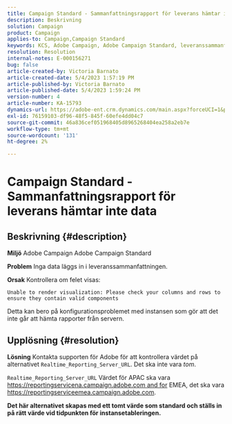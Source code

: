 ```yaml
---
title: Campaign Standard - Sammanfattningsrapport för leverans hämtar inte data
description: Beskrivning
solution: Campaign
product: Campaign
applies-to: Campaign,Campaign Standard
keywords: KCS, Adobe Campaign, Adobe Campaign Standard, leveranssammanfattningsrapport hämtar inte data, felsökning, Realtime_Reporting_Server_URL
resolution: Resolution
internal-notes: E-000156271
bug: false
article-created-by: Victoria Barnato
article-created-date: 5/4/2023 1:57:19 PM
article-published-by: Victoria Barnato
article-published-date: 5/4/2023 1:59:24 PM
version-number: 4
article-number: KA-15793
dynamics-url: https://adobe-ent.crm.dynamics.com/main.aspx?forceUCI=1&pagetype=entityrecord&etn=knowledgearticle&id=999b4e90-83ea-ed11-a7c6-6045bd0065f9
exl-id: 76159103-df96-48f5-845f-60efe4dd04c7
source-git-commit: 46a836cef051968405d8965268404ea258a2eb7e
workflow-type: tm+mt
source-wordcount: '131'
ht-degree: 2%

---
```


# Campaign Standard - Sammanfattningsrapport för leverans hämtar inte data

## Beskrivning {#description}


<b>Miljö</b>
Adobe Campaign Adobe Campaign Standard

<b>Problem</b>
Inga data läggs in i leveranssammanfattningen.

<b>Orsak</b>
Kontrollera om felet visas:


```
Unable to render visualization: Please check your columns and rows to ensure they contain valid components
```


Detta kan bero på konfigurationsproblemet med instansen som gör att det inte går att hämta rapporter från servern.


## Upplösning {#resolution}


<b>Lösning</b>
Kontakta supporten för Adobe för att kontrollera värdet på alternativet `Realtime_Reporting_Server_URL`. Det ska inte vara *tom*.

`Realtime_Reporting_Server_URL` Värdet för APAC ska vara https://reportingservicena.campaign.adobe.com and for EMEA, det ska vara https://reportingserviceemea.campaign.adobe.com.

<b>Det här alternativet skapas med ett tomt värde som standard och ställs in på rätt värde vid tidpunkten för instansetableringen.</b>
